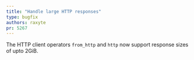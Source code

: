 ```yaml
---
title: "Handle large HTTP responses"
type: bugfix
authors: raxyte
pr: 5267
---
```


The HTTP client operators `from_http` and `http` now support response sizes of
upto 2GiB.

